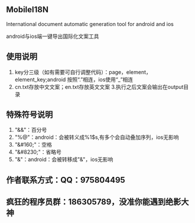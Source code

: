## MobileI18N
International document automatic generation tool for android and ios

android与ios端一键导出国际化文案工具

## 使用说明
1. key分三级（如有需要可自行调整代码）：page，element，element_key;android 按照“.”相连，ios使用“_”相连
2. cn.txt存放中文文案；en.txt存放英文文案
3.执行之后文案会输出在output目录

## 特殊符号说明

1. "&&"：百分号
2. "%@"：android：会被转义成%1$s,有多个会自动叠加序列，ios无影响
3. "\&\#160;"：空格
4. "\&\#8230;"：省略号
5. "&"：android：会被转移成"&#38;"，ios无影响

## 作者联系方式：QQ：975804495
## 疯狂的程序员群：186305789，没准你能遇到绝影大神
